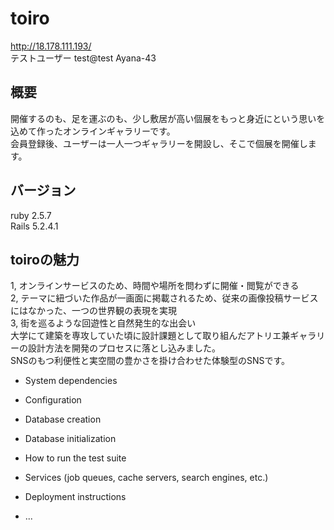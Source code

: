 # toiro
http://18.178.111.193/  
テストユーザー
test@test
Ayana-43

## 概要
開催するのも、足を運ぶのも、少し敷居が高い個展をもっと身近にという思いを込めて作ったオンラインギャラリーです。  
会員登録後、ユーザーは一人一つギャラリーを開設し、そこで個展を開催します。

## バージョン  
ruby 2.5.7  
Rails 5.2.4.1

## toiroの魅力  
1, オンラインサービスのため、時間や場所を問わずに開催・閲覧ができる  
2, テーマに紐づいた作品が一画面に掲載されるため、従来の画像投稿サービスにはなかった、一つの世界観の表現を実現   
3, 街を巡るような回遊性と自然発生的な出会い    
大学にて建築を専攻していた頃に設計課題として取り組んだアトリエ兼ギャラリーの設計方法を開発のプロセスに落とし込みました。　　  
SNSのもつ利便性と実空間の豊かさを掛け合わせた体験型のSNSです。　　





* System dependencies

* Configuration

* Database creation

* Database initialization

* How to run the test suite

* Services (job queues, cache servers, search engines, etc.)

* Deployment instructions

* ...
